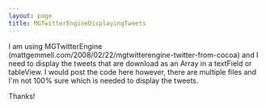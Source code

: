 ```yaml
---
layout: page
title: MGTwitterEngineDisplayingTweets
---
```


I am using MGTwitterEngine (mattgemmell.com/2008/02/22/mgtwitterengine-twitter-from-cocoa) and I need to display the tweets that are download as an Array in a textField or tableView. I would post the code here however, there are multiple files and I'm not 100% sure which is needed to display the tweets.


Thanks!

